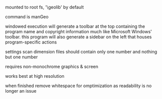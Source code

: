 mounted to root fs, '\geolib' by default

command is manGeo

windowed execution will generate a toolbar
    at the top containing the program name
    and copyright information much like
    Microsoft Windows' toolbar. this program
    will also generate a sidebar on the left
    that houses program-specific actions

settings scan dimension files should contain only one number and nothing but one number

requires non-monochrome graphics & screen

works best at high resolution

when finished remove whitespace for omptimization as readability is no longer an issue